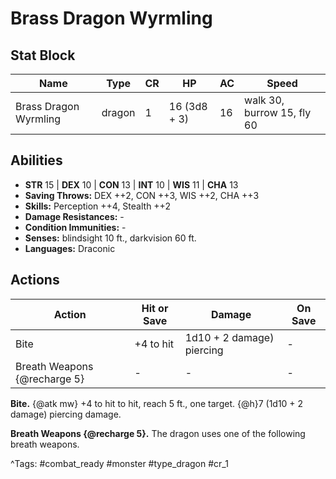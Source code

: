 # Brass Dragon Wyrmling

## Stat Block

| Name | Type | CR | HP | AC | Speed |
|------|------|----|----|----|-------|
| Brass Dragon Wyrmling | dragon | 1 | 16 (3d8 + 3) | 16 | walk 30, burrow 15, fly 60 |

## Abilities

- **STR** 15 | **DEX** 10 | **CON** 13 | **INT** 10 | **WIS** 11 | **CHA** 13
- **Saving Throws:** DEX ++2, CON ++3, WIS ++2, CHA ++3  
- **Skills:** Perception ++4, Stealth ++2  
- **Damage Resistances:** -  
- **Condition Immunities:** -  
- **Senses:** blindsight 10 ft., darkvision 60 ft.  
- **Languages:** Draconic


## Actions

| Action | Hit or Save | Damage | On Save |
|--------|--------------|--------|----------|
| Bite | +4 to hit | 1d10 + 2 damage) piercing | - |
| Breath Weapons {@recharge 5} | - | - | - |

**Bite.** {@atk mw} +4 to hit to hit, reach 5 ft., one target. {@h}7 (1d10 + 2 damage) piercing damage.

**Breath Weapons {@recharge 5}.** The dragon uses one of the following breath weapons.


^Tags: #combat_ready #monster #type_dragon #cr_1